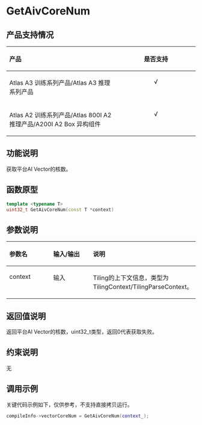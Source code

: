 # GetAivCoreNum<a name="ZH-CN_TOPIC_0000002450096174"></a>

## 产品支持情况<a name="section2226203620412"></a>

<a name="table12227536941"></a>
<table><thead align="left"><tr id="row19227193619413"><th class="cellrowborder" valign="top" width="57.99999999999999%" id="mcps1.1.3.1.1"><p id="p1522717368413"><a name="p1522717368413"></a><a name="p1522717368413"></a><span id="ph922713612413"><a name="ph922713612413"></a><a name="ph922713612413"></a>产品</span></p>
</th>
<th class="cellrowborder" align="center" valign="top" width="42%" id="mcps1.1.3.1.2"><p id="p2022712364419"><a name="p2022712364419"></a><a name="p2022712364419"></a>是否支持</p>
</th>
</tr>
</thead>
<tbody><tr id="row1522715366410"><td class="cellrowborder" valign="top" width="57.99999999999999%" headers="mcps1.1.3.1.1 "><p id="p14227193611414"><a name="p14227193611414"></a><a name="p14227193611414"></a><span id="ph3227153613413"><a name="ph3227153613413"></a><a name="ph3227153613413"></a><term id="zh-cn_topic_0000001312391781_term1253731311225"><a name="zh-cn_topic_0000001312391781_term1253731311225"></a><a name="zh-cn_topic_0000001312391781_term1253731311225"></a>Atlas A3 训练系列产品</term>/<term id="zh-cn_topic_0000001312391781_term12835255145414"><a name="zh-cn_topic_0000001312391781_term12835255145414"></a><a name="zh-cn_topic_0000001312391781_term12835255145414"></a>Atlas A3 推理系列产品</term></span></p>
</td>
<td class="cellrowborder" align="center" valign="top" width="42%" headers="mcps1.1.3.1.2 "><p id="p622713610418"><a name="p622713610418"></a><a name="p622713610418"></a>√</p>
</td>
</tr>
<tr id="row3227113614412"><td class="cellrowborder" valign="top" width="57.99999999999999%" headers="mcps1.1.3.1.1 "><p id="p102274361745"><a name="p102274361745"></a><a name="p102274361745"></a><span id="ph422720365419"><a name="ph422720365419"></a><a name="ph422720365419"></a><term id="zh-cn_topic_0000001312391781_term11962195213215"><a name="zh-cn_topic_0000001312391781_term11962195213215"></a><a name="zh-cn_topic_0000001312391781_term11962195213215"></a>Atlas A2 训练系列产品</term>/<term id="zh-cn_topic_0000001312391781_term1551319498507"><a name="zh-cn_topic_0000001312391781_term1551319498507"></a><a name="zh-cn_topic_0000001312391781_term1551319498507"></a>Atlas 800I A2 推理产品</term>/A200I A2 Box 异构组件</span></p>
</td>
<td class="cellrowborder" align="center" valign="top" width="42%" headers="mcps1.1.3.1.2 "><p id="p1822719361243"><a name="p1822719361243"></a><a name="p1822719361243"></a>√</p>
</td>
</tr>
</tbody>
</table>

## 功能说明<a name="section132286361144"></a>

获取平台AI Vector的核数。

## 函数原型<a name="section2228143619413"></a>

```Cpp
template <typename T>
uint32_t GetAivCoreNum(const T *context)
```

## 参数说明<a name="section1022813368418"></a>

<a name="table2229113612413"></a>
<table><thead align="left"><tr id="row102292361244"><th class="cellrowborder" valign="top" width="27.77%" id="mcps1.1.4.1.1"><p id="p1322915363415"><a name="p1322915363415"></a><a name="p1322915363415"></a>参数名</p>
</th>
<th class="cellrowborder" valign="top" width="27.779999999999998%" id="mcps1.1.4.1.2"><p id="p62296361414"><a name="p62296361414"></a><a name="p62296361414"></a>输入/输出</p>
</th>
<th class="cellrowborder" valign="top" width="44.45%" id="mcps1.1.4.1.3"><p id="p142299361846"><a name="p142299361846"></a><a name="p142299361846"></a>说明</p>
</th>
</tr>
</thead>
<tbody><tr id="row7229173615415"><td class="cellrowborder" valign="top" width="27.77%" headers="mcps1.1.4.1.1 "><p id="p14229236445"><a name="p14229236445"></a><a name="p14229236445"></a>context</p>
</td>
<td class="cellrowborder" valign="top" width="27.779999999999998%" headers="mcps1.1.4.1.2 "><p id="p422963614413"><a name="p422963614413"></a><a name="p422963614413"></a>输入</p>
</td>
<td class="cellrowborder" valign="top" width="44.45%" headers="mcps1.1.4.1.3 "><p id="p122910366420"><a name="p122910366420"></a><a name="p122910366420"></a><span>Tiling的上下文</span>信息，类型为<span>TilingContext/TilingParseContext</span>。</p>
</td>
</tr>
</tbody>
</table>

## 返回值说明<a name="section2022916361747"></a>

返回平台AI Vector的核数，uint32\_t类型，返回0代表获取失败。

## 约束说明<a name="section186749179365"></a>

无

## 调用示例<a name="section1722933610415"></a>

关键代码示例如下，仅供参考，不支持直接拷贝运行。

```Cpp
compileInfo->vectorCoreNum = GetAivCoreNum(context_);
```

